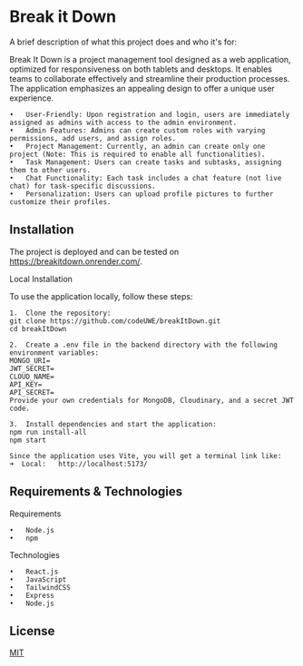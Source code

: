 
# Break it Down

A brief description of what this project does and who it's for:

Break It Down is a project management tool designed as a web application, optimized for responsiveness on both tablets and desktops. It enables teams to collaborate effectively and streamline their production processes. The application emphasizes an appealing design to offer a unique user experience.

	•	User-Friendly: Upon registration and login, users are immediately assigned as admins with access to the admin environment.
	•	Admin Features: Admins can create custom roles with varying permissions, add users, and assign roles.
	•	Project Management: Currently, an admin can create only one project (Note: This is required to enable all functionalities).
	•	Task Management: Users can create tasks and subtasks, assigning them to other users.
	•	Chat Functionality: Each task includes a chat feature (not live chat) for task-specific discussions.
	•	Personalization: Users can upload profile pictures to further customize their profiles.


## Installation

The project is deployed and can be tested on https://breakitdown.onrender.com/.

Local Installation

To use the application locally, follow these steps:

	1.	Clone the repository:
    git clone https://github.com/codeUWE/breakItDown.git
    cd breakItDown

    2.	Create a .env file in the backend directory with the following environment variables:
    MONGO_URI=
    JWT_SECRET=
    CLOUD_NAME=
    API_KEY=
    API_SECRET=
    Provide your own credentials for MongoDB, Cloudinary, and a secret JWT code.

    3.	Install dependencies and start the application:
    npm run install-all
    npm start

    Since the application uses Vite, you will get a terminal link like:
    ➜  Local:   http://localhost:5173/
## Requirements & Technologies

Requirements

	•	Node.js
	•	npm

Technologies

	•	React.js
	•	JavaScript
	•	TailwindCSS
	•	Express
	•	Node.js


## License

[MIT](https://choosealicense.com/licenses/mit/)


